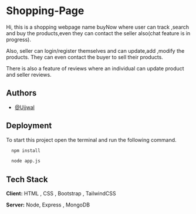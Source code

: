 
# Shopping-Page

Hi, this is a shopping webpage name buyNow where user can track ,search and buy the products,even they can contact the seller also(chat feature is in progress). 

Also, seller can login/register themselves and can update,add ,modify the products. They can even contact the buyer to sell their products. 

There is also a feature of reviews where an individual can update product and seller reviews.
## Authors

- [@Ujjwal](https://github.com/Kodiererin)


## Deployment

To start  this project open the terminal and run the following command.

```bash
  npm install

  node app.js
```


## Tech Stack

**Client:** HTML , CSS , Bootstrap , TailwindCSS

**Server:** Node, Express , MongoDB

